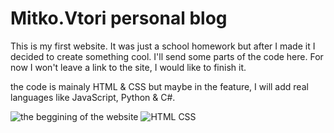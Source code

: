 # Mitko.Vtori personal blog

This is my first website.
It was just a school homework but after I made it I decided to create something cool.
I'll send some parts of the code here.
For now I won't leave a link to the site, I would like to finish it.

the code is mainaly HTML & CSS but maybe in the feature, I will add real languages like JavaScript, Python & C#.


![the beggining of the website](https://user-images.githubusercontent.com/112943652/190382397-b23fc0aa-faf4-4517-b58e-071e29b5b6ad.png)
![HTML   CSS](https://user-images.githubusercontent.com/112943652/190381898-72c20b4e-c1cd-466a-8025-99e6e1e737d8.png)
